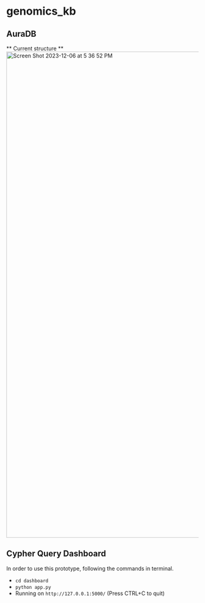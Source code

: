 # genomics_kb
## AuraDB
** Current structure **
<img width="1273" alt="Screen Shot 2023-12-06 at 5 36 52 PM" src="https://github.com/sxu1600/genomics_kb/assets/90923434/97eef847-c25b-4682-83fe-51a1938f9aac">

## Cypher Query Dashboard
In order to use this prototype, following the commands in terminal.
- `cd dashboard`
- `python app.py`
- Running on `http://127.0.0.1:5000/` (Press CTRL+C to quit)
